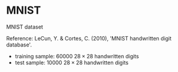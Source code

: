 # MNIST
MNIST dataset

Reference: LeCun, Y. & Cortes, C. (2010), 'MNIST handwritten digit database'.

- training sample: 60000 $28\times 28$ handwritten digits
- test sample: 10000 $28\times 28$ handwritten digits
